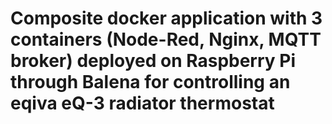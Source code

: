 # Composite docker application with 3 containers (Node-Red, Nginx, MQTT broker) deployed on Raspberry Pi through Balena for controlling an eqiva eQ-3 radiator thermostat 
